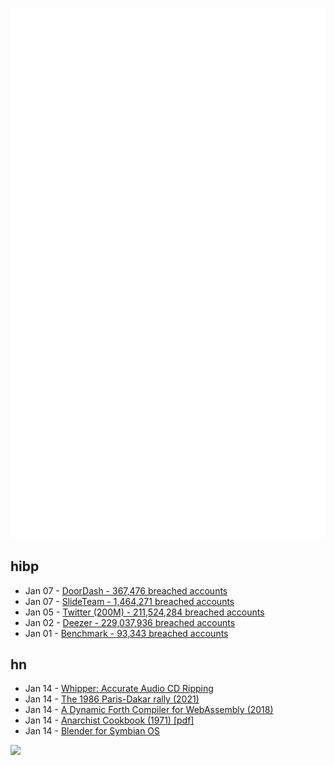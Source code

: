 ![Metrics](https://raw.githubusercontent.com/phixion/phixion/master/metrics.svg)

## hibp

<!--
for https://github.com/phixion/phixion/blob/main/.github/workflows/feeds.yml
-->
<!--START_SECTION:haveibeenpwnd-->
- Jan 07 - [DoorDash - 367,476 breached accounts](https://haveibeenpwned.com/PwnedWebsites#DoorDash)
- Jan 07 - [SlideTeam - 1,464,271 breached accounts](https://haveibeenpwned.com/PwnedWebsites#SlideTeam)
- Jan 05 - [Twitter (200M) - 211,524,284 breached accounts](https://haveibeenpwned.com/PwnedWebsites#Twitter200M)
- Jan 02 - [Deezer - 229,037,936 breached accounts](https://haveibeenpwned.com/PwnedWebsites#Deezer)
- Jan 01 - [Benchmark - 93,343 breached accounts](https://haveibeenpwned.com/PwnedWebsites#Benchmark)
<!--END_SECTION:haveibeenpwnd-->

## hn

<!--
for https://github.com/phixion/phixion/blob/main/.github/workflows/feeds.yml
-->
<!--START_SECTION:hn-->
- Jan 14 - [Whipper: Accurate Audio CD Ripping](https://github.com/whipper-team/whipper)
- Jan 14 - [The 1986 Paris-Dakar rally (2021)](https://www.hagerty.com/media/automotive-history/remembering-the-triumph-and-tragedy-of-the-1986-paris-dakar-rally/)
- Jan 14 - [A Dynamic Forth Compiler for WebAssembly (2018)](https://el-tramo.be/blog/waforth/)
- Jan 14 - [Anarchist Cookbook (1971) [pdf]](https://ia600700.us.archive.org/17/items/anarchist-cookbook-william-powell_201810/anarchist-cookbook-william-powell.pdf)
- Jan 14 - [Blender for Symbian OS](https://github.com/Dante-Leoncini/Blendersito)
<!--END_SECTION:hn-->

<!--
for https://yhype.me
-->
![](https://hit.yhype.me/github/profile?user_id=13013670)
